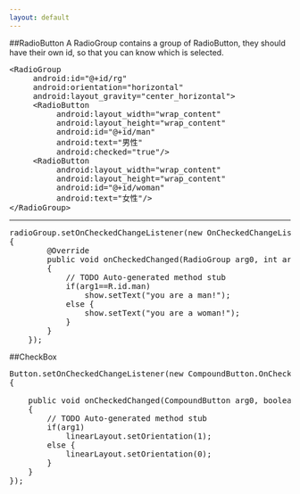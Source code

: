 ```yaml
---
layout: default
---
```


##RadioButton
A RadioGroup contains a group of RadioButton, they should have their own id, so that you can know which is selected.
<pre>
&lt;RadioGroup 
     android:id="@+id/rg"
     android:orientation="horizontal"
     android:layout_gravity="center_horizontal"&gt;
     &lt;RadioButton 
          android:layout_width="wrap_content"
          android:layout_height="wrap_content"
          android:id="@+id/man"
          android:text="男性"
          android:checked="true"/&gt;
     &lt;RadioButton 
          android:layout_width="wrap_content"
          android:layout_height="wrap_content"
          android:id="@+id/woman"
          android:text="女性"/&gt;
&lt;/RadioGroup&gt;
</pre>

-----------
<pre>
radioGroup.setOnCheckedChangeListener(new OnCheckedChangeListener()
{		
		@Override
		public void onCheckedChanged(RadioGroup arg0, int arg1)
		{
			// TODO Auto-generated method stub
			if(arg1==R.id.man)
				show.setText("you are a man!");
			else {
				show.setText("you are a woman!");
			}
		}
	});
</pre>

##CheckBox
<pre>
Button.setOnCheckedChangeListener(new CompoundButton.OnCheckedChangeListener()
{
			
	public void onCheckedChanged(CompoundButton arg0, boolean arg1)
	{
		// TODO Auto-generated method stub
		if(arg1)
			linearLayout.setOrientation(1);
		else {
			linearLayout.setOrientation(0);
		}
	}
});
</pre>

